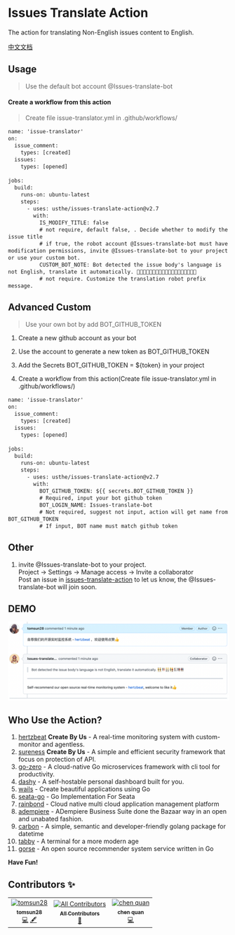 # Issues Translate Action  

The action for translating Non-English issues content to English.   

[中文文档](README_CN.md)   

## Usage  

> Use the default bot account @Issues-translate-bot  

#### Create a workflow from this action   

> Create file issue-translator.yml in .github/workflows/     

````
name: 'issue-translator'
on: 
  issue_comment: 
    types: [created]
  issues: 
    types: [opened]

jobs:
  build:
    runs-on: ubuntu-latest
    steps:
      - uses: usthe/issues-translate-action@v2.7
        with:
          IS_MODIFY_TITLE: false
          # not require, default false, . Decide whether to modify the issue title
          # if true, the robot account @Issues-translate-bot must have modification permissions, invite @Issues-translate-bot to your project or use your custom bot.
          CUSTOM_BOT_NOTE: Bot detected the issue body's language is not English, translate it automatically. 👯👭🏻🧑‍🤝‍🧑👫🧑🏿‍🤝‍🧑🏻👩🏾‍🤝‍👨🏿👬🏿
          # not require. Customize the translation robot prefix message.
````


## Advanced Custom   

> Use your own bot by add BOT_GITHUB_TOKEN   
> 

1. Create a new github account as your bot  

2. Use the account to generate a new token as BOT_GITHUB_TOKEN  

3. Add the Secrets BOT_GITHUB_TOKEN = ${token} in your project  

4. Create a workflow from this action(Create file issue-translator.yml in .github/workflows/)    

````
name: 'issue-translator'
on: 
  issue_comment: 
    types: [created]
  issues: 
    types: [opened]

jobs:
  build:
    runs-on: ubuntu-latest
    steps:
      - uses: usthe/issues-translate-action@v2.7
        with:
          BOT_GITHUB_TOKEN: ${{ secrets.BOT_GITHUB_TOKEN }} 
          # Required, input your bot github token
          BOT_LOGIN_NAME: Issues-translate-bot    
          # Not required, suggest not input, action will get name from BOT_GITHUB_TOKEN
          # If input, BOT name must match github token
````


## Other   

1. invite @Issues-translate-bot to your project.    
Project -> Settings -> Manage access -> Invite a collaborator   
Post an issue in [issues-translate-action](https://github.com/tomsun28/issues-translate-action) to let us know, the @Issues-translate-bot will join soon.    

## DEMO  

![action-sample](dist/action-sample.png)   

## Who Use the Action?  

1. [hertzbeat](https://github.com/dromara/hertzbeat) **Create By Us** - A real-time monitoring system with custom-monitor and agentless.
2. [sureness](https://github.com/dromara/sureness) **Create By Us** - A simple and efficient security framework that focus on protection of API.
3. [go-zero](https://github.com/zeromicro/go-zero) - A cloud-native Go microservices framework with cli tool for productivity.
4. [dashy](https://github.com/Lissy93/dashy) - A self-hostable personal dashboard built for you.
5. [wails](https://github.com/wailsapp/wails) - Create beautiful applications using Go
6. [seata-go](https://github.com/seata/seata-go) - Go Implementation For Seata
7. [rainbond](https://github.com/goodrain/rainbond) - Cloud native multi cloud application management platform
8. [adempiere](https://github.com/adempiere/adempiere) - ADempiere Business Suite done the Bazaar way in an open and unabated fashion.
9. [carbon](https://github.com/golang-module/carbon) - A simple, semantic and developer-friendly golang package for datetime
10. [tabby](https://github.com/Eugeny/tabby) - A terminal for a more modern age
11. [gorse](https://github.com/gorse-io/gorse) - An open source recommender system service written in Go

**Have Fun!**  


## Contributors ✨ 

<!-- ALL-CONTRIBUTORS-LIST:START - Do not remove or modify this section -->
<!-- prettier-ignore-start -->
<!-- markdownlint-disable -->
<table>
  <tbody>
    <tr>
      <td align="center"><a href="http://hertzbeat.com"><img src="https://avatars.githubusercontent.com/u/24788200?v=4?s=100" width="100px;" alt="tomsun28"/><br /><sub><b>tomsun28</b></sub></a><br /><a href="https://github.com/usthe/issues-translate-action/commits?author=tomsun28" title="Code">💻</a> <a href="#content-tomsun28" title="Content">🖋</a></td>
      <td align="center"><a href="https://allcontributors.org"><img src="https://avatars.githubusercontent.com/u/46410174?v=4?s=100" width="100px;" alt="All Contributors"/><br /><sub><b>All Contributors</b></sub></a><br /><a href="https://github.com/usthe/issues-translate-action/commits?author=all-contributors" title="Documentation">📖</a></td>
      <td align="center"><a href="https://dev.to/chenquan"><img src="https://avatars.githubusercontent.com/u/20548053?v=4?s=100" width="100px;" alt="chen quan"/><br /><sub><b>chen quan</b></sub></a><br /><a href="https://github.com/usthe/issues-translate-action/commits?author=chenquan" title="Code">💻</a></td>
    </tr>
  </tbody>
</table>

<!-- markdownlint-restore -->
<!-- prettier-ignore-end -->

<!-- ALL-CONTRIBUTORS-LIST:END -->
